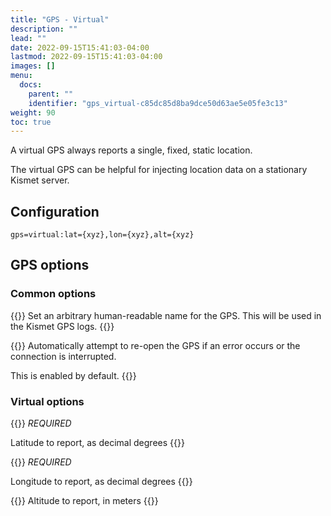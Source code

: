 ```yaml
---
title: "GPS - Virtual"
description: ""
lead: ""
date: 2022-09-15T15:41:03-04:00
lastmod: 2022-09-15T15:41:03-04:00
images: []
menu:
  docs:
    parent: ""
    identifier: "gps_virtual-c85dc85d8ba9dce50d63ae5e05fe3c13"
weight: 90
toc: true
---
```


A virtual GPS always reports a single, fixed, static location.

The virtual GPS can be helpful for injecting location data on a stationary Kismet server.

## Configuration

```
gps=virtual:lat={xyz},lon={xyz},alt={xyz}
```

## GPS options

### Common options

{{<configopt name name>}}
Set an arbitrary human-readable name for the GPS.  This will be used in the Kismet GPS logs.
{{</configopt>}}


{{<configopt reconnect true false>}}
Automatically attempt to re-open the GPS if an error occurs or the connection is interrupted.

This is enabled by default.
{{</configopt>}}

### Virtual options

{{<configopt lat latitude>}}
*REQUIRED*

Latitude to report, as decimal degrees
{{</configopt>}}


{{<configopt lon longitude>}}
*REQUIRED*

Longitude to report, as decimal degrees
{{</configopt>}}


{{<configopt alt altitude>}}
Altitude to report, in meters
{{</configopt>}}
